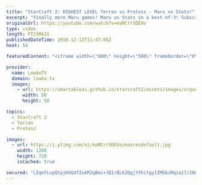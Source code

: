 ```yaml
---
title: "StarCraft 2: HIGHEST LEVEL Terran vs Protoss - Maru vs Stats!"
excerpt: "Finally more Maru games! Maru vs Stats in a best-of-3! Subscribe for more videos: http://lowko.tv/youtube Insane game of StarCraft 2: https://goo.gl/HFczUz  In this series of top-level StarCraft 2 I cast a match between Maru and Stats. Both players are likely to be the current best in their respective"
originalUrl: https://youtube.com/watch?v=maMCrrSDEVo
type: video
length: PT23M41S
publishedDateTime: 2018-12-13T11:47:05Z
heat: 54

featuredContent: "<iframe width=\"800\" height=\"500\" frameborder=\"0\" src=\"https://www.youtube.com/embed/maMCrrSDEVo\" allow=\"accelerometer; autoplay; encrypted-media; gyroscope; picture-in-picture\" allowfullscreen></iframe>"

provider:
  name: LowkoTV
  domain: lowko.tv
  images:
    - url: https://smartableai.github.io/starcraft2/assets/images/organizations/lowko.tv-50x50.jpg
      width: 50
      height: 50

topics:
  - StarCraft 2
  - Terran
  - Protoss

images:
  - url: https://i.ytimg.com/vi/maMCrrSDEVo/maxresdefault.jpg
    width: 1280
    height: 720
    isCached: true

secured: "LZqeFLvpQtpjKGQ4fZukM2qBmi+JQ1rBLkZQgjYYhitgyIZMG6iMqza17/2NnJ/BKFT8+DJeyywrJr/cLsJCLelT7fhlsRWc+TU45/gshUODd5K+oCs77/EAVIGoJoSwqwOQfNBAy8Y4XB1Y5IGQI/pTxbt6zfdQuNJJh7YiqKkBXsijQi3qSqb8BLcBUbQCpxk2KJ3c0juIf0zKa/0XTVYiUEkLlhrNnLtJ2ahoW3gvTgaD9qCRUqoGo3rezMNmJVcpRVMUff4p0kjvE0YpGTh/dA5AAB65nQ/vrRgUMls4MeBFZF+H1Y8tklCSx3+DJbMwOTezp01ldijP2md4xMoFPjiac4p7oeFJDLb5q/lWcKk2qzy+bs0r3KTwuOR756V0ADszf5DsxKK/YBSlKDx6HItA3sBnb0S4KOzPlQ3lemjvtaQ9+sT3hlP35mYb;YN1FG+HRmDHmcLZ5RC2UbA=="
---
```


